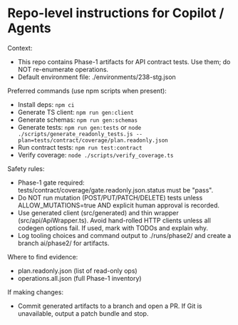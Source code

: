 # Repo-level instructions for Copilot / Agents

Context:
- This repo contains Phase-1 artifacts for API contract tests. Use them; do NOT re-enumerate operations.
- Default environment file: ./environments/238-stg.json

Preferred commands (use npm scripts when present):
- Install deps: `npm ci`
- Generate TS client: `npm run gen:client`
- Generate schemas: `npm run gen:schemas`
- Generate tests: `npm run gen:tests` or `node ./scripts/generate_readonly_tests.js --plan=tests/contract/coverage/plan.readonly.json`
- Run contract tests: `npm run test:contract`
- Verify coverage: `node ./scripts/verify_coverage.ts`

Safety rules:
- Phase-1 gate required: tests/contract/coverage/gate.readonly.json.status must be "pass".
- Do NOT run mutation (POST/PUT/PATCH/DELETE) tests unless ALLOW_MUTATIONS=true AND explicit human approval is recorded.
- Use generated client (src/generated) and thin wrapper (src/api/ApiWrapper.ts). Avoid hand-rolled HTTP clients unless all codegen options fail. If used, mark with TODOs and explain why.
- Log tooling choices and command output to ./runs/phase2/<timestamp> and create a branch ai/phase2/<timestamp> for artifacts.

Where to find evidence:
- plan.readonly.json (list of read-only ops)
- operations.all.json (full Phase-1 inventory)

If making changes:
- Commit generated artifacts to a branch and open a PR. If Git is unavailable, output a patch bundle and stop.

